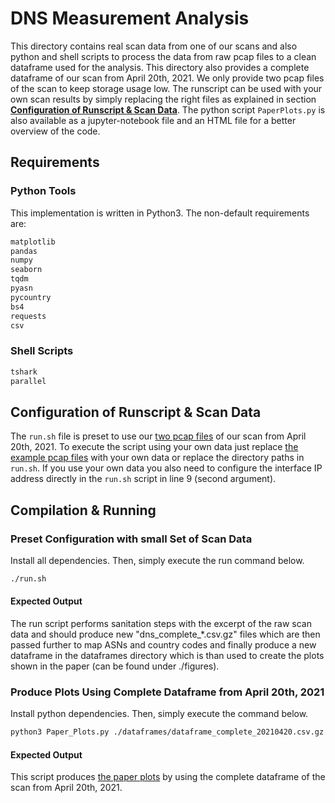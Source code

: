 # DNS Measurement Analysis

This directory contains real scan data from one of our scans and also python and shell scripts to process the data from raw pcap files to a clean dataframe used for the analysis.
This directory also provides a complete dataframe of our scan from April 20th, 2021. We only provide two pcap files of the scan to keep storage usage low.
The runscript can be used with your own scan results by simply replacing the right files as explained in section [**Configuration of Runscript & Scan Data**](https://github.com/ilabrg/artifacts-conext21-dns-fwd/blob/main/dns-measurement-analysis/readme.md#configuration-of-runscript--scan-data).
The python script ```PaperPlots.py``` is also available as a jupyter-notebook file and an HTML file for a better overview of the code.

## Requirements

### Python Tools

This implementation is written in Python3. The non-default requirements are:

```python
matplotlib
pandas
numpy
seaborn
tqdm
pyasn
pycountry
bs4
requests
csv
```

### Shell Scripts

```bash
tshark
parallel
```

## Configuration of Runscript & Scan Data

The ```run.sh``` file is preset to use our [two pcap files](https://github.com/ilabrg/artifacts-conext21-dns-fwd/tree/main/dns-measurement-analysis/raw_pcap_scan_data) of our scan from April 20th, 2021.
To execute the script using your own data just replace [the example pcap files](https://github.com/ilabrg/artifacts-conext21-dns-fwd/tree/main/dns-measurement-analysis/raw_pcap_scan_data) with your own data or replace the directory paths in ```run.sh```.
If you use your own data you also need to configure the interface IP address directly in the ```run.sh``` script in line 9 (second argument).

## Compilation & Running

### Preset Configuration with small Set of Scan Data
Install all dependencies. Then, simply execute the run command below.

```bash
./run.sh
```

#### Expected Output

The run script performs sanitation steps with the excerpt of the raw scan data and should produce new "dns_complete_*.csv.gz" files which are then passed further to map ASNs and country codes and finally produce a new dataframe in the dataframes directory which is than used to create the plots shown in the paper (can be found under ./figures).

### Produce Plots Using Complete Dataframe from April 20th, 2021

Install python dependencies. Then, simply execute the command below.
```bash
python3 Paper_Plots.py ./dataframes/dataframe_complete_20210420.csv.gz
```

#### Expected Output

This script produces [the paper plots](https://github.com/ilabrg/artifacts-conext21-dns-fwd/tree/main/dns-measurement-analysis/figures) by using the complete dataframe of the scan from April 20th, 2021.
